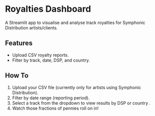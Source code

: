 # Royalties Dashboard

A Streamlit app to visualise and analyse track royalties for Symphonic Distribution artists/clients.

## Features

- Upload CSV royalty reports.  
- Filter by track, date, DSP, and country.  

## How To

1. Upload your CSV file (currently only for artists using Symphonic Distribution).
2. Filter by date range (reporting period).
3. Select a track from the dropdown to view results by DSP or country .
4. Watch those fractions of pennies roll on in!